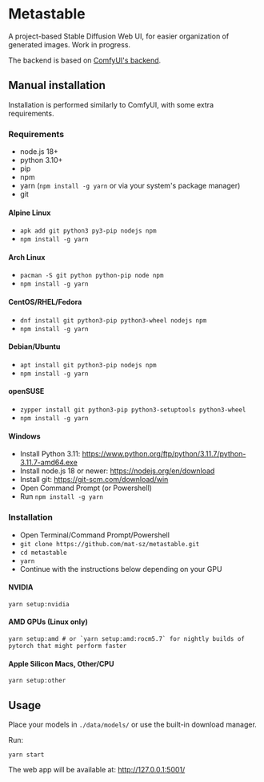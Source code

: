 # Metastable

A project-based Stable Diffusion Web UI, for easier organization of generated images. Work in progress.

The backend is based on [ComfyUI's backend](https://github.com/comfyanonymous/ComfyUI).

## Manual installation

Installation is performed similarly to ComfyUI, with some extra requirements.

### Requirements

- node.js 18+
- python 3.10+
- pip
- npm
- yarn (`npm install -g yarn` or via your system's package manager)
- git

#### Alpine Linux

- `apk add git python3 py3-pip nodejs npm`
- `npm install -g yarn`

#### Arch Linux

- `pacman -S git python python-pip node npm`
- `npm install -g yarn`

#### CentOS/RHEL/Fedora

- `dnf install git python3-pip python3-wheel nodejs npm`
- `npm install -g yarn`

#### Debian/Ubuntu

- `apt install git python3-pip nodejs npm`
- `npm install -g yarn`

#### openSUSE

- `zypper install git python3-pip python3-setuptools python3-wheel`
- `npm install -g yarn`

#### Windows

- Install Python 3.11: https://www.python.org/ftp/python/3.11.7/python-3.11.7-amd64.exe
- Install node.js 18 or newer: https://nodejs.org/en/download
- Install git: https://git-scm.com/download/win
- Open Command Prompt (or Powershell)
- Run `npm install -g yarn`

### Installation

- Open Terminal/Command Prompt/Powershell
- `git clone https://github.com/mat-sz/metastable.git`
- `cd metastable`
- `yarn`
- Continue with the instructions below depending on your GPU

#### NVIDIA

```
yarn setup:nvidia
```

#### AMD GPUs (Linux only)

```
yarn setup:amd # or `yarn setup:amd:rocm5.7` for nightly builds of pytorch that might perform faster
```

#### Apple Silicon Macs, Other/CPU

```
yarn setup:other
```

## Usage

Place your models in `./data/models/` or use the built-in download manager.

Run:

```
yarn start
```

The web app will be available at: http://127.0.0.1:5001/
